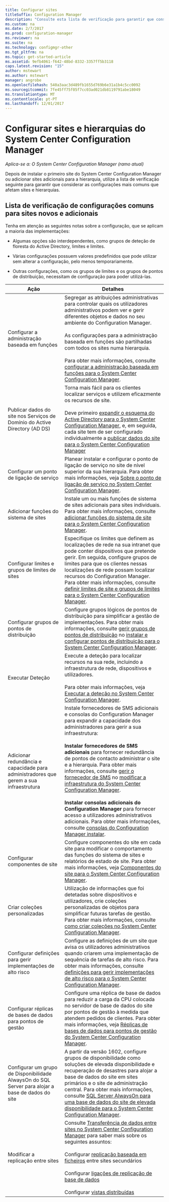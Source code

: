 ```yaml
---
title: Configurar sites
titleSuffix: Configuration Manager
description: "Consulte esta lista de verificação para garantir que considera as configurações mais comuns que afetam sites e hierarquias."
ms.custom: na
ms.date: 2/7/2017
ms.prod: configuration-manager
ms.reviewer: na
ms.suite: na
ms.technology: configmgr-other
ms.tgt_pltfrm: na
ms.topic: get-started-article
ms.assetid: 9efb4061-f642-48bd-8332-3357ff5b3118
caps.latest.revision: "15"
author: mstewart
ms.author: mstewart
manager: angrobe
ms.openlocfilehash: 540a3aac3d489fb1655d769b6e31a1b4c5cc0092
ms.sourcegitcommit: 7fe45ff75f05f7cc03ad021db8119791abe18049
ms.translationtype: MT
ms.contentlocale: pt-PT
ms.lasthandoff: 12/01/2017
---
```

# <a name="configure-sites-and-hierarchies-for-system-center-configuration-manager"></a>Configurar sites e hierarquias do System Center Configuration Manager

*Aplica-se a: O System Center Configuration Manager (ramo atual)*

Depois de instalar o primeiro site do System Center Configuration Manager ou adicionar sites adicionais para a hierarquia, utilize a lista de verificação seguinte para garantir que considerar as configurações mais comuns que afetam sites e hierarquias.  

## <a name="checklist-of-common-configurations-for-new-and-additional-sites"></a>Lista de verificação de configurações comuns para sites novos e adicionais  
Tenha em atenção as seguintes notas sobre a configuração, que se aplicam a maioria das implementações:

-   Algumas opções são interdependentes, como grupos de deteção de floresta do Active Directory, limites e limites.  

-   Várias configurações possuem valores predefinidos que pode utilizar sem alterar a configuração, pelo menos temporariamente.  

-   Outras configurações, como os grupos de limites e os grupos de pontos de distribuição, necessitam de configuração para poder utilizá-las.  

|Ação|Detalhes|  
|------------|-------------|  
|Configurar a administração baseada em funções|Segregar as atribuições administrativas para controlar quais os utilizadores administrativos podem ver e gerir diferentes objetos e dados no seu ambiente do Configuration Manager.<br /><br /> As configurações para a administração baseada em funções são partilhadas com todos os sites numa hierarquia.   <br/><br/>Para obter mais informações, consulte [configurar a administração baseada em funções para o System Center Configuration Manager](../../../../core/servers/deploy/configure/configure-role-based-administration.md).|  
|Publicar dados do site nos Serviços de Domínio do Active Directory (AD DS)|Torna mais fácil para os clientes localizar serviços e utilizem eficazmente os recursos de site.<br /><br /> Deve primeiro [expandir o esquema do Active Directory para o System Center Configuration Manager](../../../../core/plan-design/network/extend-the-active-directory-schema.md), e, em seguida, cada site tem de ser configurado individualmente a [publicar dados do site para o System Center Configuration Manager](../../../../core/servers/deploy/configure/publish-site-data.md)|  
|Configurar um ponto de ligação de serviço|Planear instalar e configurar o ponto de ligação de serviço no site de nível superior da sua hierarquia. Para obter mais informações, veja [Sobre o ponto de ligação de serviço no System Center Configuration Manager](../../../../core/servers/deploy/configure/about-the-service-connection-point.md).|  
|Adicionar funções do sistema de sites|Instale um ou mais funções de sistema de sites adicionais para sites individuais.  Para obter mais informações, consulte [adicionar funções do sistema de site para o System Center Configuration Manager](../../../../core/servers/deploy/configure/add-site-system-roles.md).|  
|Configurar limites e grupos de limites de sites|Especifique os limites que definem as localizações de rede na sua intranet que pode conter dispositivos que pretende gerir. Em seguida, configure grupos de limites para que os clientes nessas localizações de rede possam localizar recursos do Configuration Manager. Para obter mais informações, consulte [definir limites de site e grupos de limites para o System Center Configuration Manager](../../../../core/servers/deploy/configure/define-site-boundaries-and-boundary-groups.md).|  
|Configurar grupos de pontos de distribuição|Configure grupos lógicos de pontos de distribuição para simplificar a gestão de implementações. Para obter mais informações, consulte [gerir grupos de pontos de distribuição](../../../../core/servers/deploy/configure/install-and-configure-distribution-points.md#bkmk_manage) no [instalar e configurar pontos de distribuição para o System Center Configuration Manager](../../../../core/servers/deploy/configure/install-and-configure-distribution-points.md).|  
|Executar Deteção|Execute a deteção para localizar recursos na sua rede, incluindo a infraestrutura de rede, dispositivos e utilizadores.<br /><br /> Para obter mais informações, veja [Executar a deteção no System Center Configuration Manager](../../../../core/servers/deploy/configure/run-discovery.md).|  
|Adicionar redundância e capacidade para administradores que gerem a sua infraestrutura|Instale fornecedores de SMS adicionais e consolas do Configuration Manager para expandir a capacidade dos administradores para gerir a sua infraestrutura:<br /><br /> **Instalar fornecedores de SMS adicionais** para fornecer redundância de pontos de contacto administrar o site e a hierarquia. Para obter mais informações, consulte [gerir o fornecedor de SMS](../../../../core/servers/manage/modify-your-infrastructure.md#BKMK_ManageSMSprovider) no [modificar a infraestrutura do System Center Configuration Manager](../../../../core/servers/manage/modify-your-infrastructure.md).<br /><br /> **Instalar consolas adicionais do Configuration Manager** para fornecer acesso a utilizadores administrativos adicionais. Para obter mais informações, consulte [consolas do Configuration Manager instalar](../../../../core/servers/deploy/install/install-consoles.md).|  
|Configurar componentes de site|Configure componentes do site em cada site para modificar o comportamento das funções do sistema de sites e relatórios de estado de site. Para obter mais informações, veja [Componentes do site para o System Center Configuration Manager](../../../../core/servers/deploy/configure/site-components.md).|  
|Criar coleções personalizadas|Utilização de informações que foi detetadas sobre dispositivos e utilizadores, crie coleções personalizadas de objetos para simplificar futuras tarefas de gestão. Para obter mais informações, consulte [como criar coleções no System Center Configuration Manager](../../../../core/clients/manage/collections/create-collections.md).|  
|Configurar definições para gerir implementações de alto risco|Configure as definições de um site que avisa os utilizadores administrativos quando criarem uma implementação de sequência de tarefas de alto risco.  Para obter mais informações, consulte [definições para gerir implementações de alto risco para o System Center Configuration Manager](../../../../protect/understand/settings-to-manage-high-risk-deployments.md).|  
|Configurar réplicas de bases de dados para pontos de gestão|Configure uma réplica de base de dados para reduzir a carga da CPU colocada no servidor de base de dados do site por pontos de gestão à medida que atendem pedidos de clientes. Para obter mais informações, veja [Réplicas de bases de dados para pontos de gestão do System Center Configuration Manager](../../../../core/servers/deploy/configure/database-replicas-for-management-points.md).|  
|Configurar um grupo de Disponibilidade AlwaysOn do SQL Server para alojar a base de dados do site|A partir da versão 1602, configure grupos de disponibilidade como soluções de elevada disponibilidade e recuperação de desastres para alojar a base de dados do site em sites primários e o site de administração central. Para obter mais informações, consulte [SQL Server AlwaysOn para uma base de dados do site de elevada disponibilidade para o System Center Configuration Manager](../../../../core/servers/deploy/configure/sql-server-alwayson-for-a-highly-available-site-database.md).|  
|Modificar a replicação entre sites|Consulte [Transferência de dados entre sites no System Center Configuration Manager](../../../../core/servers/manage/data-transfers-between-sites.md) para saber mais sobre os seguintes assuntos:<br /><br /> Configurar [replicação baseada em ficheiros](../../../../core/servers/manage/data-transfers-between-sites.md#bkmk_fileroute) entre sites secundários<br /><br /> Configurar [ligações de replicação de base de dados](../../../../core/servers/manage/data-transfers-between-sites.md#bkmk_Dblinks)<br /><br /> Configurar [vistas distribuídas](../../../../core/servers/manage/data-transfers-between-sites.md#bkmk_distviews)|  

